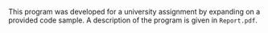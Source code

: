 This program was developed for a university assignment by expanding on a provided code sample. A description of the program is given in `Report.pdf`.

